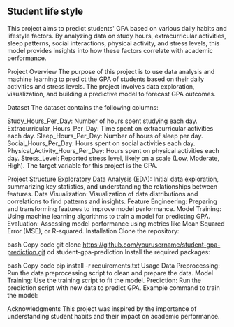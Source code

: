 ## Student life style

This project aims to predict students' GPA based on various daily habits and lifestyle factors. By analyzing data on study hours, extracurricular activities, sleep patterns, social interactions, physical activity, and stress levels, this model provides insights into how these factors correlate with academic performance.

Project Overview
The purpose of this project is to use data analysis and machine learning to predict the GPA of students based on their daily activities and stress levels. The project involves data exploration, visualization, and building a predictive model to forecast GPA outcomes.

Dataset
The dataset contains the following columns:

Study_Hours_Per_Day: Number of hours spent studying each day.
Extracurricular_Hours_Per_Day: Time spent on extracurricular activities each day.
Sleep_Hours_Per_Day: Number of hours of sleep per day.
Social_Hours_Per_Day: Hours spent on social activities each day.
Physical_Activity_Hours_Per_Day: Hours spent on physical activities each day.
Stress_Level: Reported stress level, likely on a scale (Low, Moderate, High).
The target variable for this project is the GPA.

Project Structure
Exploratory Data Analysis (EDA): Initial data exploration, summarizing key statistics, and understanding the relationships between features.
Data Visualization: Visualization of data distributions and correlations to find patterns and insights.
Feature Engineering: Preparing and transforming features to improve model performance.
Model Training: Using machine learning algorithms to train a model for predicting GPA.
Evaluation: Assessing model performance using metrics like Mean Squared Error (MSE), or R-squared.
Installation
Clone the repository:

bash
Copy code
git clone https://github.com/yourusername/student-gpa-prediction.git
cd student-gpa-prediction
Install the required packages:

bash
Copy code
pip install -r requirements.txt
Usage
Data Preprocessing: Run the data preprocessing script to clean and prepare the data.
Model Training: Use the training script to fit the model.
Prediction: Run the prediction script with new data to predict GPA.
Example command to train the model:

Acknowledgments
This project was inspired by the importance of understanding student habits and their impact on academic performance.
